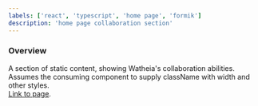 ```yaml
---
labels: ['react', 'typescript', 'home page', 'formik']
description: 'home page collaboration section'
---
```


### Overview

A section of static content, showing Watheia's collaboration abilities.  
Assumes the consuming component to supply className with width and other styles.  
[Link to page](https://bit.dev).
